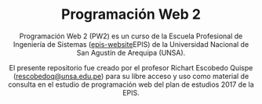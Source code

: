 <div align="center">

# Programación Web 2

Programación Web 2 (PW2) es un curso de la Escuela Profesional de Ingeniería de Sistemas ([epis-website]EPIS) de la Universidad Nacional de San Agustín de Arequipa (UNSA).

El presente repositorio fue creado por el profesor Richart Escobedo Quispe (rescobedoq@unsa.edu.pe) para su libre acceso y uso como material de consulta en el estudio de programación web del plan de estudios 2017 de la EPIS.

</div>

[unsa-website]: https://www.unsa.edu.pe/
[epis-website]: https://fips.unsa.edu.pe/ingenieriadesistemas/
[plan-2017-epis]: https://fips.unsa.edu.pe/ingenieriadesistemas/wp-content/uploads/sites/2/2020/09/plan_446_2017-En-DUFA-y-actualizado-v4.0-Final.pdf